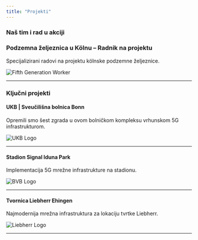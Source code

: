 ```yaml
---
title: "Projekti"
---
```


### Naš tim i rad u akciji

### Podzemna željeznica u Kölnu – Radnik na projektu  

Specijalizirani radovi na projektu kölnske podzemne željeznice.

![Fifth Generation Worker](/images/fifth-gen-tshirt.jpeg)

---

### Ključni projekti

#### UKB | Sveučilišna bolnica Bonn

Opremili smo šest zgrada u ovom bolničkom kompleksu vrhunskom 5G infrastrukturom.

![UKB Logo](/images/ukb-bonn.webp)

---

#### Stadion Signal Iduna Park

Implementacija 5G mrežne infrastrukture na stadionu.

![BVB Logo](/images/bvb-stadium.jpg)

---

#### Tvornica Liebherr Ehingen

Najmodernija mrežna infrastruktura za lokaciju tvrtke Liebherr.

![Liebherr Logo](/images/liebherr.jpg)

---
